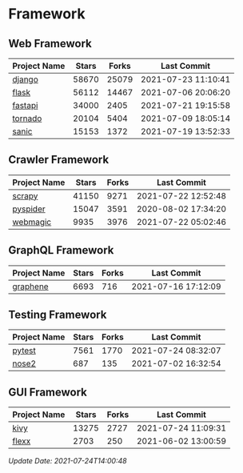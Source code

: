 # Framework

## Web Framework
| Project Name | Stars | Forks | Last Commit |
| ------------ | ----- | ----- | ----------- |
| [django](https://github.com/django/django) | 58670 | 25079 | 2021-07-23 11:10:41 |
| [flask](https://github.com/pallets/flask) | 56112 | 14467 | 2021-07-06 20:06:20 |
| [fastapi](https://github.com/tiangolo/fastapi) | 34000 | 2405 | 2021-07-21 19:15:58 |
| [tornado](https://github.com/tornadoweb/tornado) | 20104 | 5404 | 2021-07-09 18:05:14 |
| [sanic](https://github.com/sanic-org/sanic) | 15153 | 1372 | 2021-07-19 13:52:33 |

## Crawler Framework
| Project Name | Stars | Forks | Last Commit |
| ------------ | ----- | ----- | ----------- |
| [scrapy](https://github.com/scrapy/scrapy) | 41150 | 9271 | 2021-07-22 12:52:48 |
| [pyspider](https://github.com/binux/pyspider) | 15047 | 3591 | 2020-08-02 17:34:20 |
| [webmagic](https://github.com/code4craft/webmagic) | 9935 | 3976 | 2021-07-22 05:02:46 |

## GraphQL Framework
| Project Name | Stars | Forks | Last Commit |
| ------------ | ----- | ----- | ----------- |
| [graphene](https://github.com/graphql-python/graphene) | 6693 | 716 | 2021-07-16 17:12:09 |

## Testing Framework
| Project Name | Stars | Forks | Last Commit |
| ------------ | ----- | ----- | ----------- |
| [pytest](https://github.com/pytest-dev/pytest) | 7561 | 1770 | 2021-07-24 08:32:07 |
| [nose2](https://github.com/nose-devs/nose2) | 687 | 135 | 2021-07-02 16:32:54 |

## GUI Framework
| Project Name | Stars | Forks | Last Commit |
| ------------ | ----- | ----- | ----------- |
| [kivy](https://github.com/kivy/kivy) | 13275 | 2727 | 2021-07-24 11:09:31 |
| [flexx](https://github.com/flexxui/flexx) | 2703 | 250 | 2021-06-02 13:00:59 |

*Update Date: 2021-07-24T14:00:48*